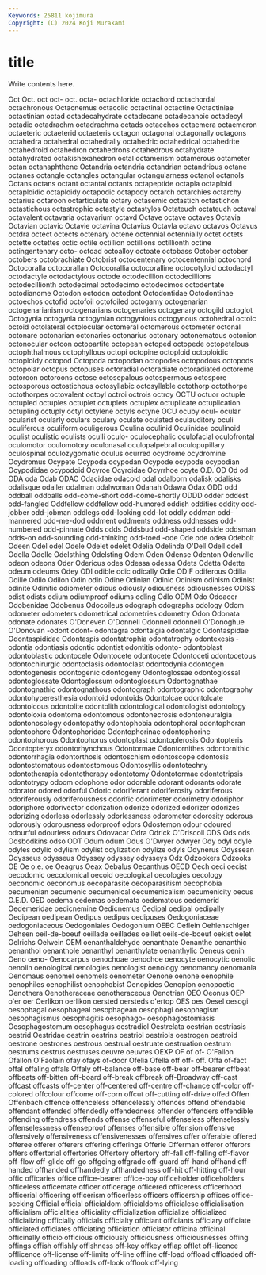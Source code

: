 ```yaml
---
Keywords: 25811 kojimura
Copyright: (C) 2024 Koji Murakami
---
```


# title

Write contents here.



 Oct Oct.
oct oct- oct. octa- octachloride octachord octachordal octachronous Octacnemus octacolic
octactinal octactine Octactiniae octactinian octad octadecahydrate octadecane octadecanoic octadecyl octadic
octadrachm octadrachma octads octaechos octaemera octaemeron octaeteric octaeterid octaeteris octagon
octagonal octagonally octagons octahedra octahedral octahedrally octahedric octahedrical octahedrite octahedroid
octahedron octahedrons octahedrous octahydrate octahydrated octakishexahedron octal octamerism octamerous octameter
octan octanaphthene Octandria octandria octandrian octandrious octane octanes octangle octangles
octangular octangularness octanol octanols Octans octans octant octantal octants octapeptide
octapla octaploid octaploidic octaploidy octapodic octapody octarch octarchies octarchy octarius
octaroon octarticulate octary octasemic octastich octastichon octastichous octastrophic octastyle octastylos
Octateuch octateuch octaval octavalent octavaria octavarium octavd Octave octave octaves
Octavia Octavian octavic Octavie octavina Octavius Octavla octavo octavos Octavus
octdra octect octects octenary octene octennial octennially octet octets octette
octettes octic octile octillion octillions octillionth octine octingentenary octo- octoad
octoalloy octoate octobass October october octobers octobrachiate Octobrist octocentenary octocentennial
octochord Octocoralla octocorallan Octocorallia octocoralline octocotyloid octodactyl octodactyle octodactylous octode
octodecillion octodecillions octodecillionth octodecimal octodecimo octodecimos octodentate octodianome Octodon octodon
octodont Octodontidae Octodontinae octoechos octofid octofoil octofoiled octogamy octogenarian octogenarianism
octogenarians octogenaries octogenary octogild octoglot Octogynia octogynia octogynian octogynious octogynous
octohedral octoic octoid octolateral octolocular octomeral octomerous octometer octonal octonare
octonarian octonaries octonarius octonary octonematous octonion octonocular octoon octopartite octopean
octoped octopede octopetalous octophthalmous octophyllous octopi octopine octoploid octoploidic octoploidy
octopod Octopoda octopodan octopodes octopodous octopods octopolar octopus octopuses octoradial
octoradiate octoradiated octoreme octoroon octoroons octose octosepalous octospermous octospore octosporous
octostichous octosyllabic octosyllable octothorp octothorpe octothorpes octovalent octoyl octroi octrois
octroy OCTU octuor octuple octupled octuples octuplet octuplets octuplex octuplicate
octuplication octupling octuply octyl octylene octyls octyne OCU ocuby ocul-
ocular ocularist ocularly oculars oculary oculate oculated oculauditory oculi oculiferous
oculiform oculigerous Oculina oculinid Oculinidae oculinoid oculist oculistic oculists oculli
oculo- oculocephalic oculofacial oculofrontal oculomotor oculomotory oculonasal oculopalpebral oculopupillary oculospinal
oculozygomatic oculus ocurred ocydrome ocydromine Ocydromus Ocypete Ocypoda ocypodan Ocypode
ocypode ocypodian Ocypodidae ocypodoid Ocyroe Ocyroidae Ocyrrhoe ocyte O.D. OD
Od od ODA oda Odab ODAC Odacidae odacoid odal odalborn
odalisk odalisks odalisque odaller odalman odalwoman Odanah Odawa Odax ODD
odd oddball oddballs odd-come-short odd-come-shortly ODDD odder oddest odd-fangled Oddfellow
oddfellow odd-humored oddish oddities oddity odd-jobber odd-jobman oddlegs odd-looking odd-lot
oddly oddman odd-mannered odd-me-dod oddment oddments oddness oddnesses odd-numbered odd-pinnate
Odds odds Oddsbud odd-shaped oddside oddsman odds-on odd-sounding odd-thinking odd-toed
-ode Ode ode odea Odebolt Odeen Odel odel Odele Odelet
odelet Odelia Odelinda O'Dell Odell odell Odella Odelle Odelsthing Odelsting
Odem Oden Odense Odenton Odenville odeon odeons Oder Odericus odes
Odessa odessa Odets Odetta Odette odeum odeums Odey ODI odible
odic odically Odie ODIF odiferous Odilia Odille Odilo Odilon Odin
odin Odine Odinian Odinic Odinism odinism Odinist odinite Odinitic odiometer
odious odiously odiousness odiousnesses ODISS odist odists odium odiumproof odiums
odling Odlo ODM Odo Odoacer Odobenidae Odobenus Odocoileus odograph odographs
odology Odom odometer odometers odometrical odometries odometry Odon Odonata odonate
odonates O'Doneven O'Donnell Odonnell odonnell O'Donoghue O'Donovan -odont odont- odontagra
odontalgia odontalgic Odontaspidae Odontaspididae Odontaspis odontatrophia odontatrophy odontexesis -odontia odontiasis
odontic odontist odontitis odonto- odontoblast odontoblastic odontocele Odontocete odontocete Odontoceti
odontocetous odontochirurgic odontoclasis odontoclast odontodynia odontogen odontogenesis odontogenic odontogeny Odontoglossae
odontoglossal odontoglossate Odontoglossum odontoglossum Odontognathae odontognathic odontognathous odontograph odontographic odontography
odontohyperesthesia odontoid odontoids Odontolcae odontolcate odontolcous odontolite odontolith odontological odontologist
odontology odontoloxia odontoma odontomous odontonecrosis odontoneuralgia odontonosology odontopathy odontophobia odontophoral
odontophoran odontophore Odontophoridae Odontophorinae odontophorine odontophorous Odontophorus odontoplast odontoplerosis Odontopteris
Odontopteryx odontorhynchous Odontormae Odontornithes odontornithic odontorrhagia odontorthosis odontoschism odontoscope odontosis
odontostomatous odontostomous Odontosyllis odontotechny odontotherapia odontotherapy odontotomy Odontotormae odontotripsis odontotrypy
odoom odophone odor odorable odorant odorants odorate odorator odored odorful
Odoric odoriferant odoriferosity odoriferous odoriferously odoriferousness odorific odorimeter odorimetry odoriphor
odoriphore odorivector odorization odorize odorized odorizer odorizes odorizing odorless odorlessly
odorlessness odorometer odorosity odorous odorously odorousness odorproof odors Odostemon odour
odoured odourful odourless odours Odovacar Odra Odrick O'Driscoll ODS Ods
ods Odsbodkins odso ODT Odum odum Odus O'Dwyer odwyer Ody
odyl odyle odyles odylic odylism odylist odylization odylize odyls Odynerus
Odyssean Odysseus odysseus Odyssey odyssey odysseys Odz Odzookers Odzooks OE
Oe o.e. oe Oeagrus Oeax Oebalus Oecanthus OECD Oech oeci
oecist oecodomic oecodomical oecoid oecological oecologies oecology oeconomic oeconomus oecoparasite
oecoparasitism oecophobia oecumenian oecumenic oecumenical oecumenicalism oecumenicity oecus O.E.D. OED
oedema oedemas oedemata oedematous oedemerid Oedemeridae oedicnemine Oedicnemus Oedipal oedipal
oedipally Oedipean oedipean Oedipus oedipus oedipuses Oedogoniaceae oedogoniaceous Oedogoniales Oedogonium
OEEC Oeflein Oehlenschlger Oehsen oeil-de-boeuf oeillade oeillades oeillet oeils-de-boeuf oekist
oelet Oelrichs Oelwein OEM oenanthaldehyde oenanthate Oenanthe oenanthic oenanthol oenanthole
oenanthyl oenanthylate oenanthylic Oeneus oenin Oeno oeno- Oenocarpus oenochoae oenochoe
oenocyte oenocytic oenolic oenolin oenological oenologies oenologist oenology oenomancy oenomania
Oenomaus oenomel oenomels oenometer Oenone oenone oenophile oenophiles oenophilist oenophobist
Oenopides Oenopion oenopoetic Oenothera Oenotheraceae oenotheraceous Oenotrian OEO Oeonus OEP
o'er oer Oerlikon oerlikon oersted oersteds o'ertop OES oes Oesel
oesogi oesophagal oesophageal oesophagean oesophagi oesophagism oesophagismus oesophagitis oesophago- oesophagostomiasis
Oesophagostomum oesophagus oestradiol Oestrelata oestrian oestriasis oestrid Oestridae oestrin oestrins
oestriol oestriols oestrogen oestroid oestrone oestrones oestrous oestrual oestruate oestruation
oestrum oestrums oestrus oestruses oeuvre oeuvres OEXP OF of of-
O'Fallon Ofallon O'Faolain ofay ofays of-door Ofelia Ofella off off-
off. Offa of-fact offal offaling offals Offaly off-balance off-base off-bear
off-bearer offbeat offbeats off-bitten off-board off-break offbreak off-Broadway off-cast offcast
offcasts off-center off-centered off-centre off-chance off-color off-colored offcolour offcome off-corn
offcut off-cutting off-drive offed Offen Offenbach offence offenceless offencelessly offences
offend offendable offendant offended offendedly offendedness offender offenders offendible offending
offendress offends offense offenseful offenseless offenselessly offenselessness offenseproof offenses offensible
offension offensive offensively offensiveness offensivenesses offensives offer offerable offered offeree
offerer offerers offering offerings Offerle Offerman offeror offerors offers offertorial
offertories Offertory offertory off-fall off-falling off-flavor off-flow off-glide off-go offgoing
offgrade off-guard off-hand offhand off-handed offhanded offhandedly offhandedness off-hit off-hitting
off-hour offic officaries office office-bearer office-boy officeholder officeholders officeless officemate
officer officerage officered officeress officerhood officerial officering officerism officerless officers
officership offices office-seeking Official official officialdom officialdoms officialese officialisation officialism
officialities officiality officialization officialize officialized officializing officially officials officialty officiant
officiants officiary officiate officiated officiates officiating officiation officiator officina officinal
officinally officio officious officiously officiousness officiousnesses offing offings offish offishly
offishness off-key offkey offlap offlet off-licence offlicence off-license off-limits off-line
offline off-load offload offloaded off-loading offloading offloads off-look offlook off-lying

